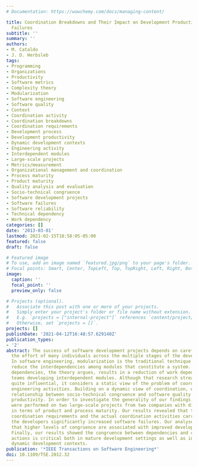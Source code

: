 ```yaml
---
# Documentation: https://wowchemy.com/docs/managing-content/

title: Coordination Breakdowns and Their Impact on Development Productivity and Software
  Failures
subtitle: ''
summary: ''
authors:
- M. Cataldo
- J. D. Herbsleb
tags:
- Programming
- Organizations
- Productivity
- Software metrics
- Complexity theory
- Modularization
- Software engineering
- Software quality
- Context
- Coordination activity
- Coordination breakdowns
- Coordination requirements
- Development process
- Development productivity
- Dynamic development contexts
- Engineering activity
- Interdependent modules
- Large-scale projects
- Metrics/measurement
- Organizational management and coordination
- Process maturity
- Product maturity
- Quality analysis and evaluation
- Socio-technical congruence
- Software development projects
- Software failures
- Software reliability
- Technical dependency
- Work dependency
categories: []
date: '2013-03-01'
lastmod: 2021-02-15T18:58:05-05:00
featured: false
draft: false

# Featured image
# To use, add an image named `featured.jpg/png` to your page's folder.
# Focal points: Smart, Center, TopLeft, Top, TopRight, Left, Right, BottomLeft, Bottom, BottomRight.
image:
  caption: ''
  focal_point: ''
  preview_only: false

# Projects (optional).
#   Associate this post with one or more of your projects.
#   Simply enter your project's folder or file name without extension.
#   E.g. `projects = ["internal-project"]` references `content/project/deep-learning/index.md`.
#   Otherwise, set `projects = []`.
projects: []
publishDate: '2021-04-12T16:48:57.629140Z'
publication_types:
- '2'
abstract: The success of software development projects depends on carefully coordinating
  the effort of many individuals across the multiple stages of the development process.
  In software engineering, modularization is the traditional technique intended to
  reduce the interdependencies among modules that constitute a system. Reducing technical
  dependencies, the theory argues, results in a reduction of work dependencies between
  teams developing interdependent modules. Although that research stream has been
  quite influential, it considers a static view of the problem of coordination in
  engineering activities. Building on a dynamic view of coordination, we studied the
  relationship between socio-technical congruence and software quality and development
  productivity. In order to investigate the generality of our findings, our analyses
  were performed on two large-scale projects from two companies with distinct characteristics
  in terms of product and process maturity. Our results revealed that the gaps between
  coordination requirements and the actual coordination activities carried out by
  the developers significantly increased software failures. Our analyses also showed
  that higher levels of congruence are associated with improved development productivity.
  Finally, our results showed the congruence between dependencies and coordinative
  actions is critical both in mature development settings as well as in novel and
  dynamic development contexts.
publication: '*IEEE Transactions on Software Engineering*'
doi: 10.1109/TSE.2012.32
---
```

